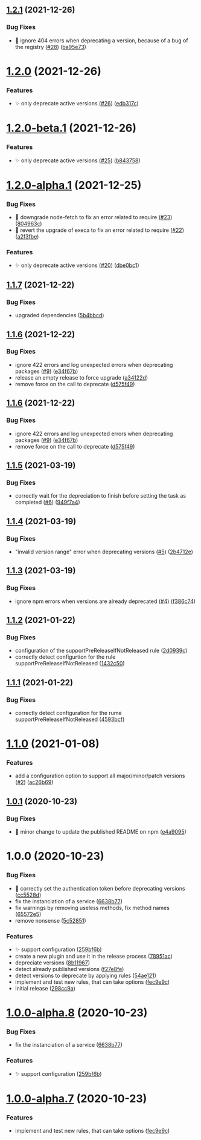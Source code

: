 ## [1.2.1](https://github.com/ghusse/semantic-release-npm-deprecate-old-versions/compare/v1.2.0...v1.2.1) (2021-12-26)


### Bug Fixes

* :bug: ignore 404 errors when deprecating a version, because of a bug of the registry ([#28](https://github.com/ghusse/semantic-release-npm-deprecate-old-versions/issues/28)) ([ba95e73](https://github.com/ghusse/semantic-release-npm-deprecate-old-versions/commit/ba95e736c5603922aab7e922f3671256b9817bb9))

# [1.2.0](https://github.com/ghusse/semantic-release-npm-deprecate-old-versions/compare/v1.1.7...v1.2.0) (2021-12-26)


### Features

* ✨ only deprecate active versions ([#26](https://github.com/ghusse/semantic-release-npm-deprecate-old-versions/issues/26)) ([edb317c](https://github.com/ghusse/semantic-release-npm-deprecate-old-versions/commit/edb317c8ccfc7e196185b241086c3f8297686f94))

# [1.2.0-beta.1](https://github.com/ghusse/semantic-release-npm-deprecate-old-versions/compare/v1.1.7...v1.2.0-beta.1) (2021-12-26)


### Features

* ✨ only deprecate active versions ([#25](https://github.com/ghusse/semantic-release-npm-deprecate-old-versions/issues/25)) ([b843758](https://github.com/ghusse/semantic-release-npm-deprecate-old-versions/commit/b8437588a9c25914b540182245943f79c8a20457))

# [1.2.0-alpha.1](https://github.com/ghusse/semantic-release-npm-deprecate-old-versions/compare/v1.1.7...v1.2.0-alpha.1) (2021-12-25)


### Bug Fixes

* :bug: downgrade node-fetch to fix an error related to require ([#23](https://github.com/ghusse/semantic-release-npm-deprecate-old-versions/issues/23)) ([804963c](https://github.com/ghusse/semantic-release-npm-deprecate-old-versions/commit/804963c4d0e00d4d323c27ec80459291fd845874))
* :bug: revert the upgrade of execa to fix an error related to require ([#22](https://github.com/ghusse/semantic-release-npm-deprecate-old-versions/issues/22)) ([a2f3fbe](https://github.com/ghusse/semantic-release-npm-deprecate-old-versions/commit/a2f3fbe894f148bcde8cfb9e7f942b52a7cac80c))


### Features

* :sparkles: only deprecate active versions ([#20](https://github.com/ghusse/semantic-release-npm-deprecate-old-versions/issues/20)) ([dbe0bc1](https://github.com/ghusse/semantic-release-npm-deprecate-old-versions/commit/dbe0bc1cc5c7d17c5ee2b858d1be86feec2d5347))

## [1.1.7](https://github.com/ghusse/semantic-release-npm-deprecate-old-versions/compare/v1.1.6...v1.1.7) (2021-12-22)


### Bug Fixes

* upgraded dependencies ([5b4bbcd](https://github.com/ghusse/semantic-release-npm-deprecate-old-versions/commit/5b4bbcd6459a391f1ff0b8ddfa4e047915565986))

## [1.1.6](https://github.com/ghusse/semantic-release-npm-deprecate-old-versions/compare/v1.1.5...v1.1.6) (2021-12-22)


### Bug Fixes

* ignore 422 errors and log unexpected errors when deprecating packages ([#9](https://github.com/ghusse/semantic-release-npm-deprecate-old-versions/issues/9)) ([e34f67b](https://github.com/ghusse/semantic-release-npm-deprecate-old-versions/commit/e34f67b5bcf7ed0d60df3657dc876cd25ad27a8f))
* release an empty release to force upgrade ([a34122d](https://github.com/ghusse/semantic-release-npm-deprecate-old-versions/commit/a34122d0e38d5495f3d7ff44c94c8e82dcaa14ba))
* remove force on the call to deprecate ([d575f49](https://github.com/ghusse/semantic-release-npm-deprecate-old-versions/commit/d575f49f56871773c936ca0f037f6451cb2f99c6))

## [1.1.6](https://github.com/ghusse/semantic-release-npm-deprecate-old-versions/compare/v1.1.5...v1.1.6) (2021-12-22)


### Bug Fixes

* ignore 422 errors and log unexpected errors when deprecating packages ([#9](https://github.com/ghusse/semantic-release-npm-deprecate-old-versions/issues/9)) ([e34f67b](https://github.com/ghusse/semantic-release-npm-deprecate-old-versions/commit/e34f67b5bcf7ed0d60df3657dc876cd25ad27a8f))
* remove force on the call to deprecate ([d575f49](https://github.com/ghusse/semantic-release-npm-deprecate-old-versions/commit/d575f49f56871773c936ca0f037f6451cb2f99c6))

## [1.1.5](https://github.com/ghusse/semantic-release-npm-deprecate-old-versions/compare/v1.1.4...v1.1.5) (2021-03-19)


### Bug Fixes

* correctly wait for the depreciation to finish before setting the task as completed ([#6](https://github.com/ghusse/semantic-release-npm-deprecate-old-versions/issues/6)) ([949f7a4](https://github.com/ghusse/semantic-release-npm-deprecate-old-versions/commit/949f7a49c16b231b1cf6b1c681cae6dfbd27b3f4))

## [1.1.4](https://github.com/ghusse/semantic-release-npm-deprecate-old-versions/compare/v1.1.3...v1.1.4) (2021-03-19)


### Bug Fixes

* "invalid version range" error when deprecating versions ([#5](https://github.com/ghusse/semantic-release-npm-deprecate-old-versions/issues/5)) ([2b4712e](https://github.com/ghusse/semantic-release-npm-deprecate-old-versions/commit/2b4712e1cf267c014f9a2f16360294360a342d44))

## [1.1.3](https://github.com/ghusse/semantic-release-npm-deprecate-old-versions/compare/v1.1.2...v1.1.3) (2021-03-19)


### Bug Fixes

* ignore npm errors when versions are already deprecated ([#4](https://github.com/ghusse/semantic-release-npm-deprecate-old-versions/issues/4)) ([f386c74](https://github.com/ghusse/semantic-release-npm-deprecate-old-versions/commit/f386c74471260879b43e1d65ed373cf975657c23))

## [1.1.2](https://github.com/ghusse/semantic-release-npm-deprecate-old-versions/compare/v1.1.1...v1.1.2) (2021-01-22)


### Bug Fixes

* configuration of the supportPreReleaseIfNotReleased rule ([2d0939c](https://github.com/ghusse/semantic-release-npm-deprecate-old-versions/commit/2d0939c602675ec5521855489eba05b33d4725b7))
* correctly detect configurtion for the rule supportPreReleaseIfNotReleased ([1432c50](https://github.com/ghusse/semantic-release-npm-deprecate-old-versions/commit/1432c50bc1e08c89848a40d6c4be460b4ffb1d5b))

## [1.1.1](https://github.com/ghusse/semantic-release-npm-deprecate-old-versions/compare/v1.1.0...v1.1.1) (2021-01-22)


### Bug Fixes

* correctly detect configuration for the rume supportPreReleaseIfNotReleased ([4593bcf](https://github.com/ghusse/semantic-release-npm-deprecate-old-versions/commit/4593bcf3351b5c690a8e8b1e73a08d36f6adad9a))

# [1.1.0](https://github.com/ghusse/semantic-release-npm-deprecate-old-versions/compare/v1.0.1...v1.1.0) (2021-01-08)


### Features

* add a configuration option to support all major/minor/patch versions ([#2](https://github.com/ghusse/semantic-release-npm-deprecate-old-versions/issues/2)) ([ac26b69](https://github.com/ghusse/semantic-release-npm-deprecate-old-versions/commit/ac26b697967c055a61cb697394855154323e4b11))

## [1.0.1](https://github.com/ghusse/semantic-release-npm-deprecate-old-versions/compare/v1.0.0...v1.0.1) (2020-10-23)


### Bug Fixes

* :memo: minor change to update the published README on npm ([e4a9095](https://github.com/ghusse/semantic-release-npm-deprecate-old-versions/commit/e4a9095d3054e2db1623cce2688b7924a8efb31c))

# 1.0.0 (2020-10-23)


### Bug Fixes

* :bug: correctly set the authentication token before deprecating versions ([cc5528d](https://github.com/ghusse/semantic-release-npm-deprecate-old-versions/commit/cc5528d394ee53bd2965c59e943696f8cd894851))
* fix the instanciation of a service ([6638b77](https://github.com/ghusse/semantic-release-npm-deprecate-old-versions/commit/6638b7775e6db4aece0c5564667a0b737e04094a))
* fix warnings by removing useless methods, fix method names ([65572e5](https://github.com/ghusse/semantic-release-npm-deprecate-old-versions/commit/65572e55708d31519754a1f4335675f16a8fc39f))
* remove nonsense ([5c52851](https://github.com/ghusse/semantic-release-npm-deprecate-old-versions/commit/5c52851c9750b2559e55e11f62b50c5048c3efb9))


### Features

* :sparkles: support configuration ([259bf6b](https://github.com/ghusse/semantic-release-npm-deprecate-old-versions/commit/259bf6bcff490720e1f2cd0d6c915567f300e5fe))
* create a new plugin and use it in the release process ([78951ac](https://github.com/ghusse/semantic-release-npm-deprecate-old-versions/commit/78951ac720d36c01e0764b9c16861514242c1166))
* depreciate versions ([8b11967](https://github.com/ghusse/semantic-release-npm-deprecate-old-versions/commit/8b1196745cac94884b85bf898dd1878c5b8ad882))
* detect already published versions ([f27e8fe](https://github.com/ghusse/semantic-release-npm-deprecate-old-versions/commit/f27e8fea3272b3cccbba58288aa266574b39432c))
* detect versions to deprecate by applying rules ([54ae121](https://github.com/ghusse/semantic-release-npm-deprecate-old-versions/commit/54ae121af99754ae8cf6b2573f323391b53c9b4b))
* implement and test new rules, that can take options ([fec9e9c](https://github.com/ghusse/semantic-release-npm-deprecate-old-versions/commit/fec9e9c4a9452ffb0fb44e35395c93a68384bfd2))
* initial release ([298cc9a](https://github.com/ghusse/semantic-release-npm-deprecate-old-versions/commit/298cc9a34d805b15be07bc85f9e55048dab0efdc))

# [1.0.0-alpha.8](https://github.com/ghusse/semantic-release-npm-deprecate-old-versions/compare/v1.0.0-alpha.7...v1.0.0-alpha.8) (2020-10-23)


### Bug Fixes

* fix the instanciation of a service ([6638b77](https://github.com/ghusse/semantic-release-npm-deprecate-old-versions/commit/6638b7775e6db4aece0c5564667a0b737e04094a))


### Features

* :sparkles: support configuration ([259bf6b](https://github.com/ghusse/semantic-release-npm-deprecate-old-versions/commit/259bf6bcff490720e1f2cd0d6c915567f300e5fe))

# [1.0.0-alpha.7](https://github.com/ghusse/semantic-release-npm-deprecate-old-versions/compare/v1.0.0-alpha.6...v1.0.0-alpha.7) (2020-10-23)


### Features

* implement and test new rules, that can take options ([fec9e9c](https://github.com/ghusse/semantic-release-npm-deprecate-old-versions/commit/fec9e9c4a9452ffb0fb44e35395c93a68384bfd2))
